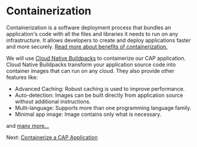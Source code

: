 # Containerization

Containerization is a software deployment process that bundles an application's code with all the files and libraries it needs to run on any infrastructure. It allows developers to create and deploy applications faster and more securely. [Read more about benefits of containerization.](https://www.ibm.com/cloud/blog/the-benefits-of-containerization-and-what-it-means-for-you)

We will use [Cloud Native Buildpacks](https://buildpacks.io/) to containerize our CAP application. Cloud Native Buildpacks transform your application source code into container images that can run on any cloud. They also provide other features like:

- Advanced Caching: Robust caching is used to improve performance.
- Auto-detection: Images can be built directly from application source without additional instructions.
- Multi-language: Supports more than one programming language family.
- Minimal app image: Image contains only what is necessary.

and [many more...](https://buildpacks.io/features/)

Next: [Containerize a CAP Application](./04-BuildImages.md)
